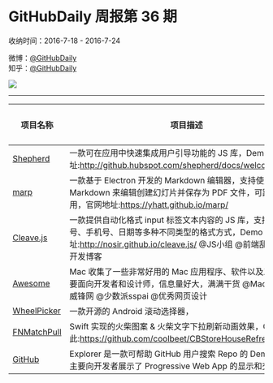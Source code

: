 # GitHubDaily 周报第 36 期

收纳时间：2016-7-18 - 2016-7-24

微博：[@GitHubDaily](https://weibo.com/GitHubDaily)    
知乎：[@GitHubDaily](https://www.zhihu.com/people/githubdaily)

![](https://raw.githubusercontent.com/GitHubDaily/GitHubDaily/master/assets/weixin.png)

---

项目名称 | 项目描述 | 示例图 | 微博
--- | --- | --- | ---
[Shepherd](status.github_url) | 一款可在应用中快速集成用户引导功能的 JS 库，Demo 地址:http://github.hubspot.com/shepherd/docs/welcome/ | ![](http://ww4.sinaimg.cn/large/006fiYtfjw1f659941ourj30k20b4jtp.jpg) | [![](https://raw.githubusercontent.com/GitHubDaily/GitHubDaily/master/assets/sina_logo.png)](https://weibo.com/5722964389/Emj7wNw8)
[marp](status.github_url) | 一款基于 Electron 开发的 Markdown 编辑器，支持使用 Markdown 来编辑创建幻灯片并保存为 PDF 文件，可跨平台使用，官网地址:https://yhatt.github.io/marp/ | ![](http://ww3.sinaimg.cn/large/006fiYtfjw1f643dkaq8tg30e808itc1.gif) | [![](https://raw.githubusercontent.com/GitHubDaily/GitHubDaily/master/assets/sina_logo.png)](https://weibo.com/5722964389/EcP1zT9A)
[Cleave.js](status.github_url) | 一款提供自动化格式 input 标签文本内容的 JS 库，支持信用卡号、手机号、日期等多种不同类型的格式方式，Demo 地址:http://nosir.github.io/cleave.js/  @JS小组 @前端乱炖 @前端开发博客 | ![](http://ww4.sinaimg.cn/large/006fiYtfjw1f62xudhuq7j30k80gqwh0.jpg) | [![](https://raw.githubusercontent.com/GitHubDaily/GitHubDaily/master/assets/sina_logo.png)](https://weibo.com/5722964389/E3pKqO9j)
[Awesome](status.github_url) | Mac 收集了一些非常好用的 Mac 应用程序、软件以及工具，主要面向开发者和设计师，信息量好大，满满干货   @Mac玩儿法 @威锋网 @少数派sspai @优秀网页设计 | ![](http://ww3.sinaimg.cn/large/006fiYtfjw1f61lqob6k1j31hih48u11.jpg) | [![](https://raw.githubusercontent.com/GitHubDaily/GitHubDaily/master/assets/sina_logo.png)](https://weibo.com/5722964389/DFPZofEob)
[WheelPicker](status.github_url) | 一款开源的 Android 滚动选择器， | ![](http://ww1.sinaimg.cn/large/006fiYtfjw1f60mjrlyhwg30l7086h4e.gif) | [![](https://raw.githubusercontent.com/GitHubDaily/GitHubDaily/master/assets/sina_logo.png)](https://weibo.com/5722964389/DFI0iwr0v)
[FNMatchPull](status.github_url) | Swift 实现的火柴图案 & 火柴文字下拉刷新动画效果，OC 原版在此:https://github.com/coolbeet/CBStoreHouseRefreshControl | ![](http://ww1.sinaimg.cn/large/006fiYtfgw1f5zhqydoong30aa06d4qq.gif) | [![](https://raw.githubusercontent.com/GitHubDaily/GitHubDaily/master/assets/sina_logo.png)](https://weibo.com/5722964389/DFyLpuP8l)
[GitHub](status.github_url) | Explorer 是一款可帮助 GitHub 用户搜索 Repo 的 Demo 项目，主要向开发者展示了 Progressive Web App 的显示和交互效果， | ![](http://ww2.sinaimg.cn/large/006fiYtfjw1f5yc2c7a2cg30ad0ih1l2.gif) | [![](https://raw.githubusercontent.com/GitHubDaily/GitHubDaily/master/assets/sina_logo.png)](https://weibo.com/5722964389/DFpjW5fhY)
